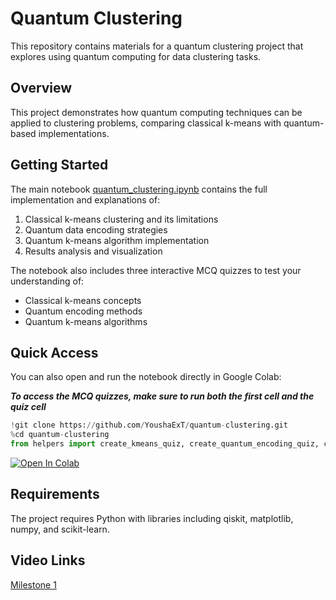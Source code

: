 # Quantum Clustering

This repository contains materials for a quantum clustering project that explores using quantum computing for data clustering tasks.

## Overview

This project demonstrates how quantum computing techniques can be applied to clustering problems, comparing classical k-means with quantum-based implementations.

## Getting Started

The main notebook [quantum_clustering.ipynb](quantum_clustering.ipynb) contains the full implementation and explanations of:

1. Classical k-means clustering and its limitations
2. Quantum data encoding strategies
3. Quantum k-means algorithm implementation
4. Results analysis and visualization

The notebook also includes three interactive MCQ quizzes to test your understanding of:
- Classical k-means concepts
- Quantum encoding methods
- Quantum k-means algorithms

## Quick Access

You can also open and run the notebook directly in Google Colab:

***To access the MCQ quizzes, make sure to run both the first cell and the quiz cell***

```python
!git clone https://github.com/YoushaExT/quantum-clustering.git
%cd quantum-clustering
from helpers import create_kmeans_quiz, create_quantum_encoding_quiz, create_quantum_kmeans_quiz
```

[![Open In Colab](https://colab.research.google.com/assets/colab-badge.svg)](https://colab.research.google.com/drive/1Zcwt8FHRCho1q01VCiqrrVHmsezCpRoV?usp=sharing)

## Requirements

The project requires Python with libraries including qiskit, matplotlib, numpy, and scikit-learn.

## Video Links

[Milestone 1](https://youtu.be/cAsTMfiH5UA)

